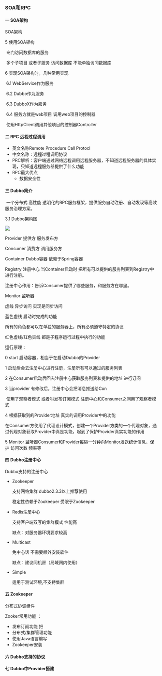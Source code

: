 ### SOA和RPC

#### 一 SOA架构

SOA架构



5 使用SOA架构

​	专门访问数据库的服务

​	多个子项目 或者子服务 访问数据库 不能单独访问数据库

6 实现SOA架构时，几种常用实现

​	6.1 WebService作为服务

​	6.2 Dubbo作为服务

​	6.3 DubboX作为服务

​	6.4 服务方就是web项目 调用web项目的控制器

​		使用HttpClient调用其他项目的控制器Controller

#### 二 RPC 远程过程调用

- 英文名称Remote Procedure Call Protocl 
- 中文名称：远程过程调用协议
- PRC解析：客户端通过网络远程调用远程服务器，不知道远程服务器的具体实现，只知道远程服务器提供了什么功能
- RPC最大优点 
  - 数据安全性

#### 三 Dubbo简介

​	一个分布式 高性能 透明化的RPC服务框架，提供服务自动注册、自动发现等高效服务治理方案。

3.1 Dubbo架构图

![](https://ss1.bdstatic.com/70cFvXSh_Q1YnxGkpoWK1HF6hhy/it/u=2403459333,1166926048&fm=26&gp=0.jpg)

Provider 提供方 服务发布方

Consumer 消费方 调用服务方

Container Dubbo容器 依赖于Spring容器

Registry 注册中心 当Container启动时 把所有可以提供的服务列表到Registry中进行注册。

注册中心作用：告诉Consumer提供了哪些服务，和服务方在哪里。

Monitor 监听器

虚线 异步访问 实现是同步访问

蓝色虚线 启动时完成的功能

所有的角色都可以在单独的服务器上，所有必须遵守特定的协议

红色虚线/红色实线 都是子程序运行过程中执行的功能

运行原理：

0 start 启动容器，相当于在启动Dubbo的Provider

1 启动后会去注册中心进行注册，注册所有可以通过的服务列表

2 在Consumer启动后回去注册中心获取服务列表和提供的地址 进行订阅

3 当provider 有修改后，注册中心会把消息推送给Con

​	使用了观察者模式 或者叫发布订阅模式 注册中心和Consumer之间用了观察者模式

4 根据获取到的Provider地址 真实的调用Provider中的功能

​	在Consumer方使用了代理设计模式，创建一个Provider方类的一个代理对象，通过代理对象获取Provider中真是功能，起到了保护Provider真实功能的作用

5 Monitor 监听器Consumer和Provider每隔一分钟向Monitor发送统计信息，保护 访问次数 频率等

#### 四 Dubbo注册中心

Dubbo支持的注册中心

- Zookeeper

  支持网络集群 dubbo2.3.3以上推荐使用

  稳定性依赖于Zookeeper 受限于Zookeeper

- Redis注册中心

  支持客户端双写的集群模式 性能高

  缺点：对服务器环境要求较高

- Multicast

  免中心话 不需要额外安装软件

  缺点：建议同机房（局域网内使用）

- Simple

  适用于测试环境,不支持集群

#### 五 Zookeeper

分布式协调组件

Zooker常用功能 ：

- 发布订阅功能  把
- 分布式/集群管理功能
- 使用Java语言编写 
- Zookeeper安装

#### 六 Dubbo支持的协议

#### 七 Dubbo中Provider搭建

